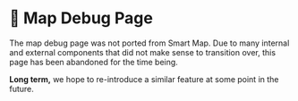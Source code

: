 # 🔧 Map Debug Page

<update-message/>

The map debug page was not ported from Smart Map. Due to many internal and external components that did not make sense to transition over, this page has been abandoned for the time being.

**Long term,** we hope to re-introduce a similar feature at some point in the future.
